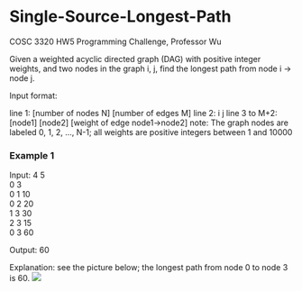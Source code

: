 # Single-Source-Longest-Path
COSC 3320 HW5 Programming Challenge, Professor Wu

Given a weighted acyclic directed graph (DAG) with positive integer weights, and two nodes in the graph i, j, find the longest path from node i -> node j.

Input format:

line 1: [number of nodes N] [number of edges M]
line 2: i j
line 3 to M+2: [node1] [node2] [weight of edge node1->node2]
note: The graph nodes are labeled 0, 1, 2, ..., N-1; all weights are positive integers between 1 and 10000

### Example 1
Input:
4 5<br>
0 3<br>
0 1 10<br>
0 2 20<br>
1 3 30<br>
2 3 15<br>
0 3 60<br>

Output:
60

Explanation:
see the picture below; the longest path from node 0 to node 3 is 60.
![](https://i.ibb.co/FnHJv8Z/dag.png)
